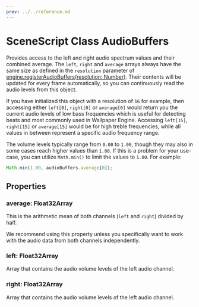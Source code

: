 ```yaml
---
prev: ../../reference.md
---
```


# SceneScript Class AudioBuffers

Provides access to the left and right audio spectrum values and their combined average. The `left`, `right` and `average` arrays always have the same size as defined in the `resolution` parameter of [engine.registerAudioBuffers(resolution: Number)](/scene/scenescript/reference/class/IEngine). Their contents will be updated for every frame automatically, so you can continuously read the audio levels from this object.

If you have initialized this object with a resolution of `16` for example, then accessing either `left[0]`, `right[0]` or `average[0]` would return you the current audio levels of low bass frequencies which is useful for detecting beats and most commonly used in Wallpaper Engine. Accessing `left[15]`, `right[15]` or `average[15]` would be for high treble frequencies, while all values in between represent a specific audio frequency range.

The volume levels typically range from `0.00` to `1.00`, though they may also in some cases reach higher values than `1.00`. If this is a problem for your use-case, you can utilize `Math.min()` to limit the values to `1.00`. For example:

```js
Math.min(1.00, audioBuffers.average[0]);
```

## Properties

### average: Float32Array

This is the arithmetic mean of both channels (`left` and `right`) divided by half.

We recommend using this property unless you specifically want to work with the audio data from both channels independently.

### left: Float32Array

Array that contains the audio volume levels of the left audio channel.

### right: Float32Array

Array that contains the audio volume levels of the left audio channel.